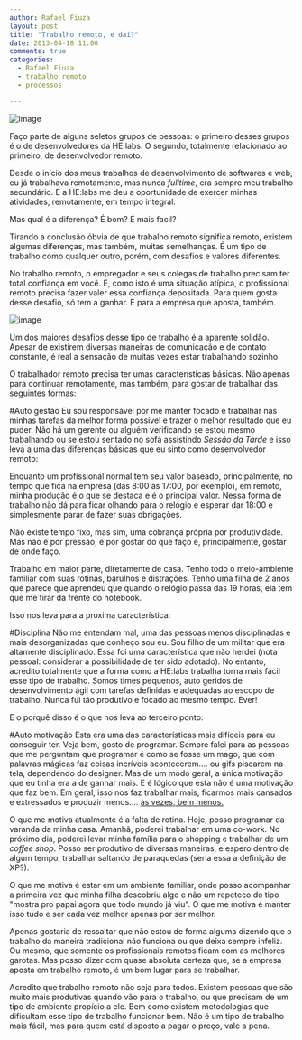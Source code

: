 ```yaml
---
author: Rafael Fiuza
layout: post
title: "Trabalho remoto, e daí?"
date: 2013-04-18 11:00
comments: true
categories:
  - Rafael Fiuza
  - trabalho remoto
  - processos

---
```


![image](/images/posts/2013-04-17/RemoteWorking.jpg)

Faço parte de alguns seletos grupos de pessoas: o primeiro desses grupos é o de desenvolvedores da HE:labs. O segundo, totalmente relacionado ao primeiro, de desenvolvedor remoto.

Desde o início dos meus trabalhos de desenvolvimento de softwares e web, eu já trabalhava remotamente, mas nunca _fulltime_, era sempre meu trabalho secundário. E a HE:labs me deu a oportunidade de exercer minhas atividades, remotamente, em tempo integral.

<!-- more -->
Mas qual é a diferença? É bom? É mais facil?
 
Tirando a conclusão óbvia de que trabalho remoto significa remoto, existem algumas diferenças, mas também, muitas semelhanças. É um tipo de trabalho como qualquer outro, porém, com desafios e valores diferentes. 

No trabalho remoto, o empregador e seus colegas de trabalho precisam ter total confiança em você. E, como isto é uma situação atípica, o profissional remoto precisa fazer valer essa confiança depositada. Para quem gosta desse desafio, só tem a ganhar. E para a empresa que aposta, também.


![image](/images/posts/2013-04-17/Polar_bear_Arctic_ice.jpg)

Um dos maiores desafios desse tipo de trabalho é a aparente solidão. Apesar de existirem diversas maneiras de comunicação e de contato constante, é real a sensação de muitas vezes estar trabalhando sozinho.

O trabalhador remoto precisa ter umas características básicas. Não apenas para continuar remotamente, mas também, para gostar de trabalhar das seguintes formas:

#Auto gestão
Eu sou responsável por me manter focado e trabalhar nas minhas tarefas da melhor forma possível e trazer o melhor resultado que eu puder. Não há um gerente ou alguém verificando se estou mesmo trabalhando ou se estou sentado no sofá assistindo _Sessão da Tarde_ e isso leva a uma das diferenças básicas que eu sinto como desenvolvedor remoto:

Enquanto um profissional normal tem seu valor baseado, principalmente, no tempo que fica na empresa (das 8:00 às 17:00, por exemplo), em remoto, minha produção é o que se destaca e é o principal valor. Nessa forma de trabalho não dá para ficar olhando para o relógio e esperar dar 18:00 e simplesmente parar de fazer suas obrigações. 

Não existe tempo fixo, mas sim, uma cobrança própria por produtividade. Mas não é por pressão, é por gostar do que faço e, principalmente, gostar de onde faço.

Trabalho em maior parte, diretamente de casa. Tenho todo o meio-ambiente familiar com suas rotinas, barulhos e distrações. Tenho uma filha de 2 anos que parece que aprendeu que quando o relógio passa das 19 horas, ela tem que me tirar da frente do notebook. 

Isso nos leva para a proxima característica:

#Disciplina
Não me entendam mal, uma das pessoas menos disciplinadas e mais desorganizadas que conheço sou eu. Sou filho de um militar que era altamente disciplinado. Essa foi uma característica que não herdei (nota pessoal: considerar a possibilidade de ter sido adotado). No entanto, acredito totalmente que a forma como a HE:labs trabalha torna mais fácil esse tipo de trabalho. Somos times pequenos, auto geridos de desenvolvimento ágil com tarefas definidas e adequadas ao escopo de trabalho. Nunca fui tão produtivo e focado ao mesmo tempo. Ever!

E o porquê disso é o que nos leva ao terceiro ponto:

#Auto motivação 
Esta era uma das características mais difíceis para eu conseguir ter.
Veja bem, gosto de programar. Sempre falei para as pessoas que me perguntam que programar é como se fosse um mago, que com palavras mágicas faz coisas incríveis acontecerem.... ou gifs piscarem na tela, dependendo do designer.
Mas de um modo geral, a única motivação que eu tinha era a de ganhar mais. E é lógico que esta não é uma motivação que faz bem. Em geral, isso nos faz trabalhar mais, ficarmos mais cansados e extressados e produzir menos.... [às vezes, bem menos.](http://www.ted.com/talks/dan_pink_on_motivation.html)

O que me motiva atualmente é a falta de rotina. Hoje, posso programar da varanda da minha casa. Amanhã, poderei trabalhar em uma co-work. No próximo dia, poderei levar minha família para o shopping e trabalhar de um _coffee shop_. Posso ser produtivo de diversas maneiras, e espero dentro de algum tempo, trabalhar saltando de paraquedas (seria essa a definição de XP?).

O que me motiva é estar em um ambiente familiar, onde posso acompanhar a primeira vez que minha filha descobriu algo e não um repeteco do tipo "mostra pro papai agora que todo mundo já viu". O que me motiva é manter isso tudo e ser cada vez melhor apenas por ser melhor.

Apenas gostaria de ressaltar que não estou de forma alguma dizendo que o trabalho da maneira tradicional não funciona ou que deixa sempre infeliz. Ou mesmo, que somente os profissionais remotos ficam com as melhores garotas. Mas posso dizer com quase absoluta certeza que, se a empresa aposta em trabalho remoto, é um bom lugar para se trabalhar.

Acredito que trabalho remoto não seja para todos. Existem pessoas que são muito mais produtivas quando vão para o trabalho, ou que precisam de um tipo de ambiente propício a ele. Bem como existem metodologias que dificultam esse tipo de trabalho funcionar bem. Não é um tipo de trabalho mais fácil, mas para quem está disposto a pagar o preço, vale a pena.





  

